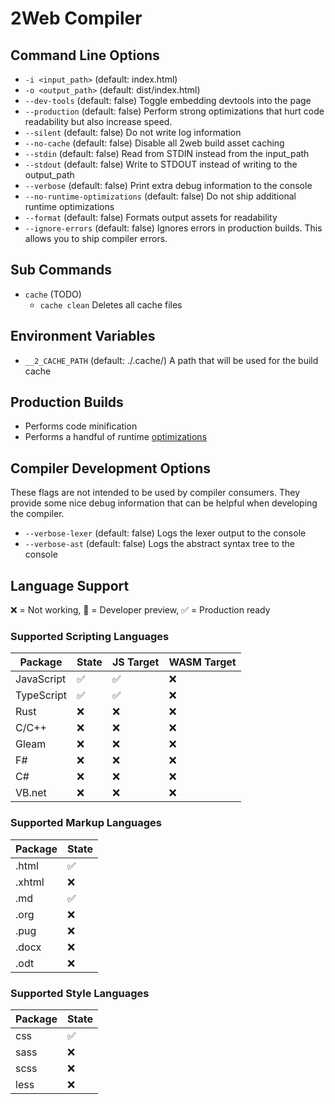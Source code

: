 # 2Web Compiler

## Command Line Options

- `-i <input_path>` (default: index.html)
- `-o <output_path>` (default: dist/index.html)
- `--dev-tools` (default: false) Toggle embedding devtools into the page
- `--production` (default: false) Perform strong optimizations that hurt code readability but also increase speed.
- `--silent` (default: false) Do not write log information
- `--no-cache` (default: false) Disable all 2web build asset caching
- `--stdin` (default: false) Read from STDIN instead from the input_path
- `--stdout` (default: false) Write to STDOUT instead of writing to the output_path
- `--verbose` (default: false) Print extra debug information to the console
- `--no-runtime-optimizations` (default: false) Do not ship additional runtime optimizations
- `--format` (default: false) Formats output assets for readability
- `--ignore-errors` (default: false) Ignores errors in production builds. This allows you to ship compiler errors.

## Sub Commands

- `cache` (TODO)
  - `cache clean` Deletes all cache files

## Environment Variables

- `__2_CACHE_PATH` (default: ./.cache/) A path that will be used for the build cache

## Production Builds

- Performs code minification
- Performs a handful of runtime [optimizations](../docs/README.md)

## Compiler Development Options

These flags are not intended to be used by compiler consumers.
They provide some nice debug information that can be helpful when developing the
compiler.

- `--verbose-lexer` (default: false) Logs the lexer output to the console
- `--verbose-ast` (default: false) Logs the abstract syntax tree to the console

## Language Support

❌ = Not working, 🔧 = Developer preview, ✅ = Production ready

### Supported Scripting Languages

| Package    | State | JS Target | WASM Target |
| ---------- | ----- | --------- | ----------- |
| JavaScript | ✅     | ✅         | ❌           |
| TypeScript | ✅     | ✅         | ❌           |
| Rust       | ❌     | ❌         | ❌           |
| C/C++      | ❌     | ❌         | ❌           |
| Gleam      | ❌     | ❌         | ❌           |
| F#         | ❌     | ❌         | ❌           |
| C#         | ❌     | ❌         | ❌           |
| VB.net     | ❌     | ❌         | ❌           |

### Supported Markup Languages

| Package | State |
| ------- | ----- |
| .html   | ✅     |
| .xhtml  | ❌     |
| .md     | ✅     |
| .org    | ❌     |
| .pug    | ❌     |
| .docx   | ❌     |
| .odt    | ❌     |

### Supported Style Languages

| Package | State |
| ------- | ----- |
| css     | ✅     |
| sass    | ❌     |
| scss    | ❌     |
| less    | ❌     |
